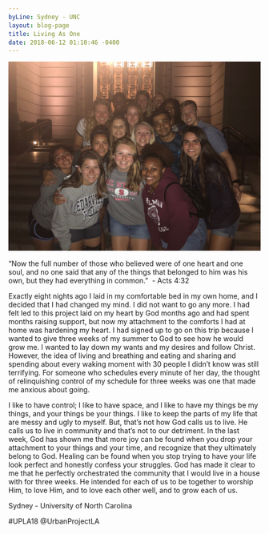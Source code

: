 ```yaml
---
byLine: Sydney - UNC
layout: blog-page
title: Living As One
date: 2018-06-12 01:10:46 -0400
---
```

![](/uploads/2018/06/12/IMG_3476.JPG)

“Now the full number of those who believed were of one heart and one soul, and no one said that any of the things that belonged to him was his own, but they had everything in common.”  - Acts 4:32  
  
Exactly eight nights ago I laid in my comfortable bed in my own home, and I decided that I had changed my mind. I did not want to go any more. I had felt led to this project laid on my heart by God months ago and had spent months raising support, but now my attachment to the comforts I had at home was hardening my heart. I had signed up to go on this trip because I wanted to give three weeks of my summer to God to see how he would grow me. I wanted to lay down my wants and my desires and follow Christ. However, the idea of living and breathing and eating and sharing and spending about every waking moment with 30 people I didn’t know was still terrifying. For someone who schedules every minute of her day, the thought of relinquishing control of my schedule for three weeks was one that made me anxious about going.  
  
I like to have control; I like to have space, and I like to have my things be my things, and your things be your things. I like to keep the parts of my life that are messy and ugly to myself. But, that’s not how God calls us to live. He calls us to live in community and that’s not to our detriment. In the last week, God has shown me that more joy can be found when you drop your attachment to your things and your time, and recognize that they ultimately belong to God. Healing can be found when you stop trying to have your life look perfect and honestly confess your struggles. God has made it clear to me that he perfectly orchestrated the community that I would live in a house with for three weeks. He intended for each of us to be together to worship Him, to love Him, and to love each other well, and to grow each of us.

Sydney - University of North Carolina

\#UPLA18 @UrbanProjectLA